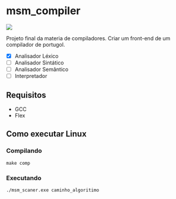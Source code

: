 # msm_compiler
<p align="left"><img src="http://img.shields.io/static/v1?label=STATUS&message=EM%20DESENVOLVIMENTO&color=blue&style=for-the-badge"/></p>

Projeto final da materia de compiladores.
Criar um front-end de um compilador de portugol.

- [x] Analisador Léxico
- [ ] Analisador Sintático
- [ ] Analisador Semântico
- [ ] Interpretador

## Requisitos

- GCC
- Flex


## Como executar Linux

### Compilando
```
make comp
```
### Executando
```
./msm_scaner.exe caminho_algoritimo
```
